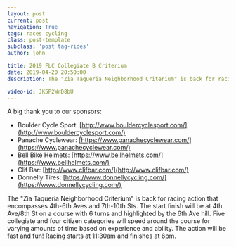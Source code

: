 ```yaml
---
layout: post
current: post
navigation: True
tags: races cycling
class: post-template
subclass: 'post tag-rides'
author: john

title: 2019 FLC Collegiate B Criterium
date: 2019-04-20 20:50:00
description: The "Zia Taqueria Neighborhood Criterium" is back for racing action that encompasses 4th-6th Aves and 7th-10th Sts. The start finish will be at 4th Ave/8th St on a course with 6 turns and highlighted by the 6th Ave hill. Five collegiate and four citizen categories will speed around the course for varying amounts of time based on experience and ability. The action will be fast and fun! Racing starts at 11:30am and finishes at 6pm.

video-id: JK5P2WrD8bU
---
```


A big thank you to our sponsors:
- Boulder Cycle Sport: [http://www.bouldercyclesport.com/](http://www.bouldercyclesport.com/)
- Panache Cyclewear: [https://www.panachecyclewear.com/](https://www.panachecyclewear.com/)
- Bell Bike Helmets: [https://www.bellhelmets.com/](https://www.bellhelmets.com/)
- Clif Bar: [http://www.clifbar.com/](http://www.clifbar.com/)
- Donnelly Tires: [https://www.donnellycycling.com/](https://www.donnellycycling.com/)

The "Zia Taqueria Neighborhood Criterium" is back for racing action that encompasses 4th-6th Aves and 7th-10th Sts. The start finish will be at 4th Ave/8th St on a course with 6 turns and highlighted by the 6th Ave hill. Five collegiate and four citizen categories will speed around the course for varying amounts of time based on experience and ability. The action will be fast and fun! Racing starts at 11:30am and finishes at 6pm.